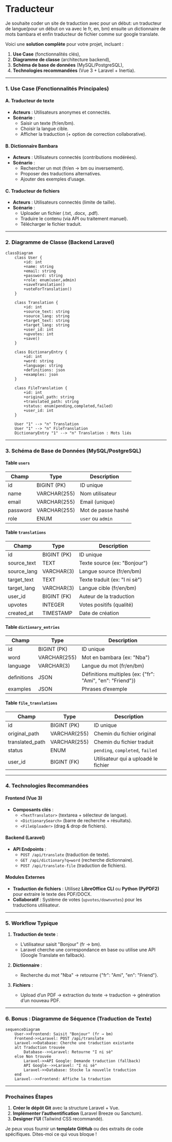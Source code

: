 # Traducteur
Je souhaite coder un site de traduction avec pour un début:  un traducteur de langue(pour un début on va avec le fr, en, bm) ensuite un dictionnaire de mots bambara et enfin traducteur de fichier comme sur google translate.


Voici une **solution complète** pour votre projet, incluant :  
1. **Use Case** (fonctionnalités clés),  
2. **Diagramme de classe** (architecture backend),  
3. **Schéma de base de données** (MySQL/PostgreSQL),  
4. **Technologies recommandées** (Vue 3 + Laravel + Inertia).  

---

### **1. Use Case (Fonctionnalités Principales)**  
#### **A. Traducteur de texte**  
- **Acteurs** : Utilisateurs anonymes et connectés.  
- **Scénario** :  
  - Saisir un texte (fr/en/bm).  
  - Choisir la langue cible.  
  - Afficher la traduction (+ option de correction collaborative).  

#### **B. Dictionnaire Bambara**  
- **Acteurs** : Utilisateurs connectés (contributions modérées).  
- **Scénario** :  
  - Rechercher un mot (fr/en → bm ou inversement).  
  - Proposer des traductions alternatives.  
  - Ajouter des exemples d’usage.  

#### **C. Traducteur de fichiers**  
- **Acteurs** : Utilisateurs connectés (limite de taille).  
- **Scénario** :  
  - Uploader un fichier (.txt, .docx, .pdf).  
  - Traduire le contenu (via API ou traitement manuel).  
  - Télécharger le fichier traduit.  

---

### **2. Diagramme de Classe (Backend Laravel)**  
```mermaid
classDiagram
    class User {
        +id: int
        +name: string
        +email: string
        +password: string
        +role: enum(user,admin)
        +saveTranslation()
        +voteForTranslation()
    }

    class Translation {
        +id: int
        +source_text: string
        +source_lang: string
        +target_text: string
        +target_lang: string
        +user_id: int
        +upvotes: int
        +save()
    }

    class DictionaryEntry {
        +id: int
        +word: string
        +language: string
        +definitions: json
        +examples: json
    }

    class FileTranslation {
        +id: int
        +original_path: string
        +translated_path: string
        +status: enum(pending,completed,failed)
        +user_id: int
    }

    User "1" --> "n" Translation
    User "1" --> "n" FileTranslation
    DictionaryEntry "1" --> "n" Translation : Mots liés
```

---

### **3. Schéma de Base de Données (MySQL/PostgreSQL)**  
#### **Table `users`**  
| Champ       | Type          | Description                |
|-------------|---------------|----------------------------|
| id          | BIGINT (PK)   | ID unique                  |
| name        | VARCHAR(255)  | Nom utilisateur            |
| email       | VARCHAR(255)  | Email (unique)             |
| password    | VARCHAR(255)  | Mot de passe hashé         |
| role        | ENUM          | `user` ou `admin`          |

#### **Table `translations`**  
| Champ          | Type          | Description                          |
|----------------|---------------|--------------------------------------|
| id             | BIGINT (PK)   | ID unique                            |
| source_text    | TEXT          | Texte source (ex: "Bonjour")         |
| source_lang    | VARCHAR(3)    | Langue source (fr/en/bm)             |
| target_text    | TEXT          | Texte traduit (ex: "I ni sè")        |
| target_lang    | VARCHAR(3)    | Langue cible (fr/en/bm)              |
| user_id        | BIGINT (FK)   | Auteur de la traduction              |
| upvotes        | INTEGER       | Votes positifs (qualité)             |
| created_at     | TIMESTAMP     | Date de création                     |

#### **Table `dictionary_entries`**  
| Champ          | Type          | Description                          |
|----------------|---------------|--------------------------------------|
| id             | BIGINT (PK)   | ID unique                            |
| word           | VARCHAR(255)  | Mot en bambara (ex: "Nba")           |
| language       | VARCHAR(3)    | Langue du mot (fr/en/bm)             |
| definitions    | JSON          | Définitions multiples (ex: {"fr": "Ami", "en": "Friend"}) |
| examples       | JSON          | Phrases d’exemple                    |

#### **Table `file_translations`**  
| Champ          | Type          | Description                          |
|----------------|---------------|--------------------------------------|
| id             | BIGINT (PK)   | ID unique                            |
| original_path  | VARCHAR(255)  | Chemin du fichier original           |
| translated_path| VARCHAR(255)  | Chemin du fichier traduit             |
| status         | ENUM          | `pending`, `completed`, `failed`     |
| user_id        | BIGINT (FK)   | Utilisateur qui a uploadé le fichier |

---

### **4. Technologies Recommandées**  
#### **Frontend (Vue 3)**  
- **Composants clés** :  
  - `<TextTranslator>` (textarea + sélecteur de langue).  
  - `<DictionarySearch>` (barre de recherche + résultats).  
  - `<FileUploader>` (drag & drop de fichiers).  

#### **Backend (Laravel)**  
- **API Endpoints** :  
  - `POST /api/translate` (traduction de texte).  
  - `GET /api/dictionary?q=word` (recherche dictionnaire).  
  - `POST /api/translate-file` (traduction de fichiers).  

#### **Modules Externes**  
- **Traduction de fichiers** : Utilisez **LibreOffice CLI** ou **Python (PyPDF2)** pour extraire le texte des PDF/DOCX.  
- **Collaboratif** : Système de votes (`upvotes/downvotes`) pour les traductions utilisateur.  

---

### **5. Workflow Typique**  
1. **Traduction de texte** :  
   - L’utilisateur saisit "Bonjour" (fr → bm).  
   - Laravel cherche une correspondance en base ou utilise une API (Google Translate en fallback).  

2. **Dictionnaire** :  
   - Recherche du mot "Nba" → retourne {"fr": "Ami", "en": "Friend"}.  

3. **Fichiers** :  
   - Upload d’un PDF → extraction du texte → traduction → génération d’un nouveau PDF.  

---

### **6. Bonus : Diagramme de Séquence (Traduction de Texte)**  
```mermaid
sequenceDiagram
    User->>Frontend: Saisit "Bonjour" (fr → bm)
    Frontend->>Laravel: POST /api/translate
    Laravel->>Database: Cherche une traduction existante
    alt Traduction trouvée
        Database-->>Laravel: Retourne "I ni sè"
    else Non trouvée
        Laravel->>API Google: Demande traduction (fallback)
        API Google-->>Laravel: "I ni sè"
        Laravel->>Database: Stocke la nouvelle traduction
    end
    Laravel-->>Frontend: Affiche la traduction
```

---

### **Prochaines Étapes**  
1. **Créer le dépôt Git** avec la structure Laravel + Vue.  
2. **Implémenter l’authentification** (Laravel Breeze ou Sanctum).  
3. **Designer l’UI** (Tailwind CSS recommandé).  

Je peux vous fournir un **template GitHub** ou des extraits de code spécifiques. Dites-moi ce qui vous bloque !
